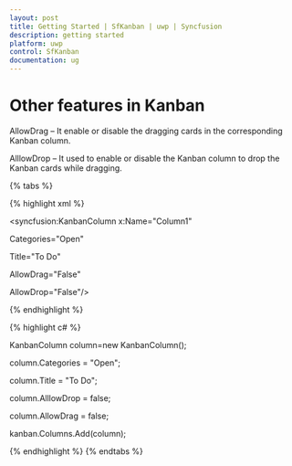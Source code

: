 ```yaml
---
layout: post
title: Getting Started | SfKanban | uwp | Syncfusion
description: getting started
platform: uwp
control: SfKanban
documentation: ug
---
```


# Other features in Kanban

AllowDrag – It enable or disable the dragging cards in the corresponding Kanban column.

AlllowDrop – It used to enable or disable the Kanban column to drop the Kanban cards while dragging. 

{% tabs %}

{% highlight xml %}

<syncfusion:KanbanColumn x:Name="Column1" 

Categories="Open"

Title="To Do"

AllowDrag="False"

AllowDrop="False"/>

{% endhighlight %}

{% highlight c# %}

KanbanColumn column=new KanbanColumn();

column.Categories = "Open";

column.Title = "To Do";

column.AlllowDrop = false;

column.AllowDrag = false;

kanban.Columns.Add(column);

{% endhighlight %} {% endtabs %}

